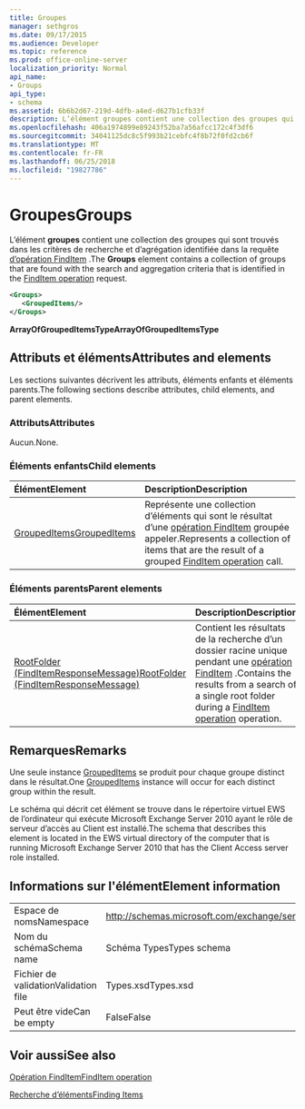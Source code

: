 ```yaml
---
title: Groupes
manager: sethgros
ms.date: 09/17/2015
ms.audience: Developer
ms.topic: reference
ms.prod: office-online-server
localization_priority: Normal
api_name:
- Groups
api_type:
- schema
ms.assetid: 6b6b2d67-219d-4dfb-a4ed-d627b1cfb33f
description: L’élément groupes contient une collection des groupes qui sont trouvés dans les critères de recherche et d’agrégation identifiée dans la requête d’opération FindItem.
ms.openlocfilehash: 406a1974899e89243f52ba7a56afcc172c4f3df6
ms.sourcegitcommit: 34041125dc8c5f993b21cebfc4f8b72f0fd2cb6f
ms.translationtype: MT
ms.contentlocale: fr-FR
ms.lasthandoff: 06/25/2018
ms.locfileid: "19827786"
---
```

# <a name="groups"></a><span data-ttu-id="ebfea-103">Groupes</span><span class="sxs-lookup"><span data-stu-id="ebfea-103">Groups</span></span>

<span data-ttu-id="ebfea-104">L’élément **groupes** contient une collection des groupes qui sont trouvés dans les critères de recherche et d’agrégation identifiée dans la requête [d’opération FindItem](finditem-operation.md) .</span><span class="sxs-lookup"><span data-stu-id="ebfea-104">The **Groups** element contains a collection of groups that are found with the search and aggregation criteria that is identified in the [FindItem operation](finditem-operation.md) request.</span></span> 
  
```xml
<Groups>
   <GroupedItems/>
</Groups>
```

 <span data-ttu-id="ebfea-105">**ArrayOfGroupedItemsType**</span><span class="sxs-lookup"><span data-stu-id="ebfea-105">**ArrayOfGroupedItemsType**</span></span>
## <a name="attributes-and-elements"></a><span data-ttu-id="ebfea-106">Attributs et éléments</span><span class="sxs-lookup"><span data-stu-id="ebfea-106">Attributes and elements</span></span>

<span data-ttu-id="ebfea-107">Les sections suivantes décrivent les attributs, éléments enfants et éléments parents.</span><span class="sxs-lookup"><span data-stu-id="ebfea-107">The following sections describe attributes, child elements, and parent elements.</span></span>
  
### <a name="attributes"></a><span data-ttu-id="ebfea-108">Attributs</span><span class="sxs-lookup"><span data-stu-id="ebfea-108">Attributes</span></span>

<span data-ttu-id="ebfea-109">Aucun.</span><span class="sxs-lookup"><span data-stu-id="ebfea-109">None.</span></span>
  
### <a name="child-elements"></a><span data-ttu-id="ebfea-110">Éléments enfants</span><span class="sxs-lookup"><span data-stu-id="ebfea-110">Child elements</span></span>

|<span data-ttu-id="ebfea-111">**Élément**</span><span class="sxs-lookup"><span data-stu-id="ebfea-111">**Element**</span></span>|<span data-ttu-id="ebfea-112">**Description**</span><span class="sxs-lookup"><span data-stu-id="ebfea-112">**Description**</span></span>|
|:-----|:-----|
|[<span data-ttu-id="ebfea-113">GroupedItems</span><span class="sxs-lookup"><span data-stu-id="ebfea-113">GroupedItems</span></span>](groupeditems.md) <br/> |<span data-ttu-id="ebfea-114">Représente une collection d’éléments qui sont le résultat d’une [opération FindItem](finditem-operation.md) groupée appeler.</span><span class="sxs-lookup"><span data-stu-id="ebfea-114">Represents a collection of items that are the result of a grouped [FindItem operation](finditem-operation.md) call.</span></span>  <br/> |
   
### <a name="parent-elements"></a><span data-ttu-id="ebfea-115">Éléments parents</span><span class="sxs-lookup"><span data-stu-id="ebfea-115">Parent elements</span></span>

|<span data-ttu-id="ebfea-116">**Élément**</span><span class="sxs-lookup"><span data-stu-id="ebfea-116">**Element**</span></span>|<span data-ttu-id="ebfea-117">**Description**</span><span class="sxs-lookup"><span data-stu-id="ebfea-117">**Description**</span></span>|
|:-----|:-----|
|[<span data-ttu-id="ebfea-118">RootFolder (FindItemResponseMessage)</span><span class="sxs-lookup"><span data-stu-id="ebfea-118">RootFolder (FindItemResponseMessage)</span></span>](rootfolder-finditemresponsemessage.md) <br/> |<span data-ttu-id="ebfea-119">Contient les résultats de la recherche d’un dossier racine unique pendant une [opération FindItem](finditem-operation.md) .</span><span class="sxs-lookup"><span data-stu-id="ebfea-119">Contains the results from a search of a single root folder during a [FindItem operation](finditem-operation.md) operation.</span></span>  <br/> |
   
## <a name="remarks"></a><span data-ttu-id="ebfea-120">Remarques</span><span class="sxs-lookup"><span data-stu-id="ebfea-120">Remarks</span></span>

<span data-ttu-id="ebfea-121">Une seule instance [GroupedItems](groupeditems.md) se produit pour chaque groupe distinct dans le résultat.</span><span class="sxs-lookup"><span data-stu-id="ebfea-121">One [GroupedItems](groupeditems.md) instance will occur for each distinct group within the result.</span></span> 
  
<span data-ttu-id="ebfea-122">Le schéma qui décrit cet élément se trouve dans le répertoire virtuel EWS de l’ordinateur qui exécute Microsoft Exchange Server 2010 ayant le rôle de serveur d’accès au Client est installé.</span><span class="sxs-lookup"><span data-stu-id="ebfea-122">The schema that describes this element is located in the EWS virtual directory of the computer that is running Microsoft Exchange Server 2010 that has the Client Access server role installed.</span></span>
  
## <a name="element-information"></a><span data-ttu-id="ebfea-123">Informations sur l'élément</span><span class="sxs-lookup"><span data-stu-id="ebfea-123">Element information</span></span>

|||
|:-----|:-----|
|<span data-ttu-id="ebfea-124">Espace de noms</span><span class="sxs-lookup"><span data-stu-id="ebfea-124">Namespace</span></span>  <br/> |http://schemas.microsoft.com/exchange/services/2006/types  <br/> |
|<span data-ttu-id="ebfea-125">Nom du schéma</span><span class="sxs-lookup"><span data-stu-id="ebfea-125">Schema name</span></span>  <br/> |<span data-ttu-id="ebfea-126">Schéma Types</span><span class="sxs-lookup"><span data-stu-id="ebfea-126">Types schema</span></span>  <br/> |
|<span data-ttu-id="ebfea-127">Fichier de validation</span><span class="sxs-lookup"><span data-stu-id="ebfea-127">Validation file</span></span>  <br/> |<span data-ttu-id="ebfea-128">Types.xsd</span><span class="sxs-lookup"><span data-stu-id="ebfea-128">Types.xsd</span></span>  <br/> |
|<span data-ttu-id="ebfea-129">Peut être vide</span><span class="sxs-lookup"><span data-stu-id="ebfea-129">Can be empty</span></span>  <br/> |<span data-ttu-id="ebfea-130">False</span><span class="sxs-lookup"><span data-stu-id="ebfea-130">False</span></span>  <br/> |
   
## <a name="see-also"></a><span data-ttu-id="ebfea-131">Voir aussi</span><span class="sxs-lookup"><span data-stu-id="ebfea-131">See also</span></span>



[<span data-ttu-id="ebfea-132">Opération FindItem</span><span class="sxs-lookup"><span data-stu-id="ebfea-132">FindItem operation</span></span>](finditem-operation.md)


[<span data-ttu-id="ebfea-133">Recherche d’éléments</span><span class="sxs-lookup"><span data-stu-id="ebfea-133">Finding Items</span></span>](http://msdn.microsoft.com/library/63af1f9c-464b-4fca-9ae3-3d60f24ca93c%28Office.15%29.aspx)


